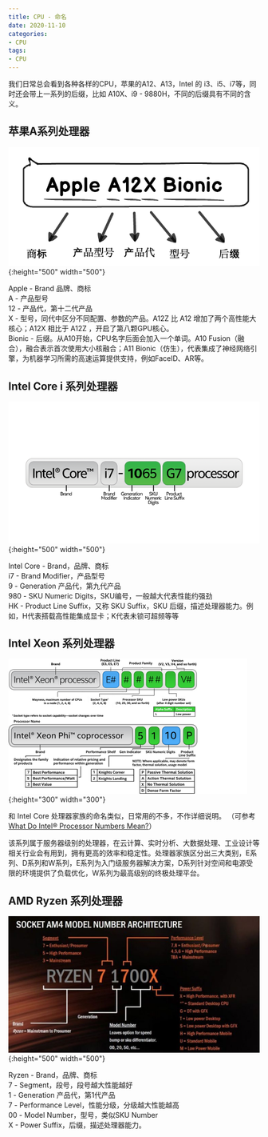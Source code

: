 ```yaml
---
title: CPU - 命名
date: 2020-11-10
categories:
- CPU
tags:
- CPU
---
```


我们日常总会看到各种各样的CPU，苹果的A12、A13，Intel 的 i3、i5、i7等，同时还会带上一系列的后缀，比如 A10X、i9 - 9880H，不同的后缀具有不同的含义。

## 苹果A系列处理器

![](https://raw.githubusercontent.com/Taaang/blog/master/assets/images/post_imgs/cpu/0/apple_a.png){:height="500" width="500"}

Apple - Brand 品牌、商标  
A - 产品型号  
12 - 产品代，第十二代产品  
X - 型号，同代中区分不同配置、参数的产品。A12Z 比 A12 增加了两个高性能大核心；A12X 相比于 A12Z ，开启了第八颗GPU核心。  
Bionic - 后缀。从A10开始，CPU名字后面会加入一个单词。A10 Fusion（融合），融合表示首次使用大小核融合；A11 Bionic（仿生），代表集成了神经网络引擎，为机器学习所需的高速运算提供支持，例如FaceID、AR等。  

## Intel Core i 系列处理器  

![](https://raw.githubusercontent.com/Taaang/blog/master/assets/images/post_imgs/cpu/0/intel_core.png){:height="500" width="500"}

Intel Core - Brand，品牌、商标  
i7 - Brand Modifier，产品型号  
9 - Generation 产品代，第九代产品  
980 - SKU Numeric Digits，SKU编号，一般越大代表性能约强劲  
HK - Product Line Suffix，又称 SKU Suffix，SKU 后缀，描述处理器能力。例如，H代表搭载高性能集成显卡；K代表未锁可超频等等  

## Intel Xeon 系列处理器

![](https://raw.githubusercontent.com/Taaang/blog/master/assets/images/post_imgs/cpu/0/intel_xeon.png){:height="300" width="300"}

和 Intel Core 处理器家族的命名类似，日常用的不多，不作详细说明。
（可参考[What Do Intel® Processor Numbers Mean?](https://www.intel.cn/content/www/cn/zh/processors/processor-numbers-data-center.html)）

该系列属于服务器级别的处理器，在云计算、实时分析、大数据处理、工业设计等相关行业会有用到，拥有更高的效率和稳定性。处理器家族区分出三大类别，E系列、D系列和W系列，E系列为入门级服务器解决方案，D系列针对空间和电源受限的环境提供了负载优化，W系列为最高级别的终极处理平台。

## AMD Ryzen 系列处理器

![](https://raw.githubusercontent.com/Taaang/blog/master/assets/images/post_imgs/cpu/0/amd_ryzen.jpg){:height="500" width="500"}

Ryzen  - Brand，品牌、商标  
7 - Segment，段号，段号越大性能越好  
1 - Generation 产品代，第1代产品  
7 - Performance Level，性能分级，分级越大性能越高  
00 - Model Number，型号，类似SKU Number  
X - Power Suffix，后缀，描述处理器能力。  
